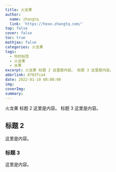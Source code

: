 ```yaml
---
title: 火龙果
author:
  name: zhangtq
  link: 'https://hexo.zhangtq.com/'
top: false
cover: false
toc: true
mathjax: false
categories: 火龙果
tags:
  - 你的标签
  - 火龙果
  - 水果
excerpt: 火龙果 标题 2 这里是内容。 标题 3 这里是内容。
abbrlink: 87837ca4
date: 2022-01-10 08:00:00
img:
coverImg:
summary:
---
```


<!--more--> 

火龙果 标题 2 这里是内容。 标题 3 这里是内容。
<!-- more -->
## 标题 2

这里是内容。

### 标题 3

这里是内容。